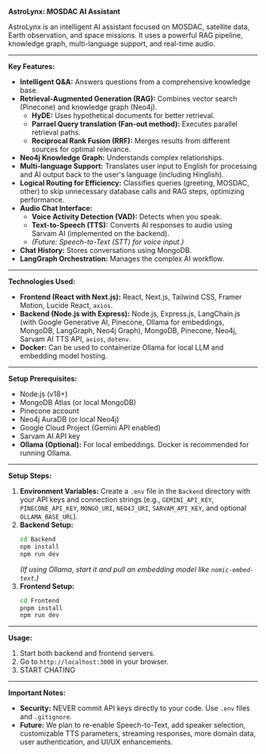 **AstroLynx: MOSDAC AI Assistant**

AstroLynx is an intelligent AI assistant focused on MOSDAC, satellite data, Earth observation, and space missions. It uses a powerful RAG pipeline, knowledge graph, multi-language support, and real-time audio.

---

**Key Features:**

- **Intelligent Q\&A:** Answers questions from a comprehensive knowledge base.
- **Retrieval-Augmented Generation (RAG):** Combines vector search (Pinecone) and knowledge graph (Neo4j).
  - **HyDE:** Uses hypothetical documents for better retrieval.
  - **Parrael Query translation (Fan-out method):** Executes parallel retrieval paths.
  - **Reciprocal Rank Fusion (RRF):** Merges results from different sources for optimal relevance.
- **Neo4j Knowledge Graph:** Understands complex relationships.
- **Multi-language Support:** Translates user input to English for processing and AI output back to the user's language (including Hinglish).
- **Logical Routing for Efficiency:** Classifies queries (greeting, MOSDAC, other) to skip unnecessary database calls and RAG steps, optimizing performance.
- **Audio Chat Interface:**
  - **Voice Activity Detection (VAD):** Detects when you speak.
  - **Text-to-Speech (TTS):** Converts AI responses to audio using Sarvam AI (implemented on the backend).
  - _(Future: Speech-to-Text (STT) for voice input.)_
- **Chat History:** Stores conversations using MongoDB.
- **LangGraph Orchestration:** Manages the complex AI workflow.

---

**Technologies Used:**

- **Frontend (React with Next.js):** React, Next.js, Tailwind CSS, Framer Motion, Lucide React, `axios`.
- **Backend (Node.js with Express):** Node.js, Express.js, LangChain.js (with Google Generative AI, Pinecone, Ollama for embeddings, MongoDB, LangGraph, Neo4j Graph), MongoDB, Pinecone, Neo4j, Sarvam AI TTS API, `axios`, `dotenv`.
- **Docker:** Can be used to containerize Ollama for local LLM and embedding model hosting.

---

**Setup Prerequisites:**

- Node.js (v18+)
- MongoDB Atlas (or local MongoDB)
- Pinecone account
- Neo4j AuraDB (or local Neo4j)
- Google Cloud Project (Gemini API enabled)
- Sarvam AI API key
- **Ollama (Optional):** For local embeddings. Docker is recommended for running Ollama.

---

**Setup Steps:**

1.  **Environment Variables:** Create a `.env` file in the `Backend` directory with your API keys and connection strings (e.g., `GEMINI_API_KEY`, `PINECONE_API_KEY`, `MONGO_URI`, `NEO4J_URI`, `SARVAM_API_KEY`, and optional `OLLAMA_BASE_URL`).
2.  **Backend Setup:**
    ```bash
    cd Backend
    npm install
    npm run dev
    ```
    _(If using Ollama, start it and pull an embedding model like `nomic-embed-text`.)_
3.  **Frontend Setup:**
    ```bash
    cd Frontend
    pnpm install
    npm run dev
    ```

---

**Usage:**

1.  Start both backend and frontend servers.
2.  Go to `http://localhost:3000` in your browser.
3.  START CHATING

---

**Important Notes:**

- **Security:** NEVER commit API keys directly to your code. Use `.env` files and `.gitignore`.
- **Future:** We plan to re-enable Speech-to-Text, add speaker selection, customizable TTS parameters, streaming responses, more domain data, user authentication, and UI/UX enhancements.
